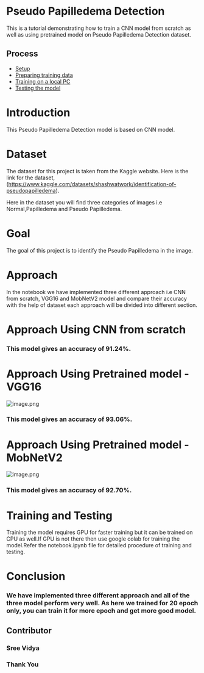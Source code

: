# Pseudo Papilledema Detection 

This is a tutorial demonstrating how to train a CNN model from scratch as well as using pretrained model on Pseudo Papilledema Detection dataset.

Process
-----------------

* [Setup](#setup)
* [Preparing training data](#preparing)
* [Training on a local PC](#training-locally)
* [Testing the model](#testing)

 # Introduction

This Pseudo Papilledema Detection model is based on CNN model.

# Dataset

The dataset for this project is taken from the Kaggle website. Here is the link for the dataset,(https://www.kaggle.com/datasets/shashwatwork/identification-of-pseudopapilledema).

Here in the dataset you will find three categories of images i.e Normal,Papilledema and Pseudo Papilledema.

# Goal

The goal of this project is to identify the Pseudo Papilledema in the image.

# Approach

In the notebook we have implemented three different approach i.e CNN from scratch, VGG16 and MobNetV2 model and compare their accuracy with the help of dataset each approach will be divided into different section.

# Approach Using CNN from scratch

### This model gives an accuracy of 91.24%.

# Approach Using Pretrained model - VGG16

![image.png](https://miro.medium.com/max/705/1*3-TqqkRQ4rWLOMX-gvkYwA.png)

### This model gives an accuracy of 93.06%.

# Approach Using Pretrained model - MobNetV2

![image.png](https://miro.medium.com/max/1050/1*bqE59FvgpvoAQUMQ0WEoUA.png)

### This model gives an accuracy of 92.70%.

# Training and Testing

Training the model requires GPU for faster training but it can be trained on CPU as well.If GPU is not there then use google colab for training the model.Refer the notebook.ipynb file for detailed procedure of training and testing. 

# Conclusion
### We have implemented three different approach and all of the three model perform very well. As here we trained for 20 epoch only, you can train it for more epoch and get more good model.


## Contributor
### Sree Vidya


### Thank You
